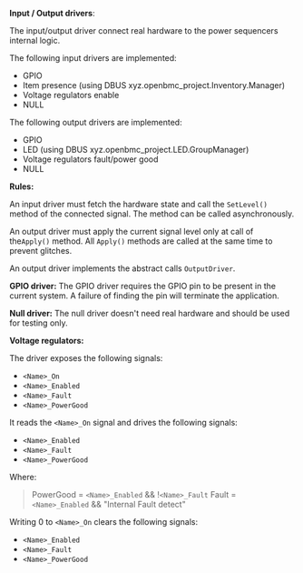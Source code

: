 **Input / Output drivers**:

The input/output driver connect real hardware to the power sequencers
internal logic. 

The following input drivers are implemented:
  - GPIO
  - Item presence (using DBUS xyz.openbmc_project.Inventory.Manager)
  - Voltage regulators enable
  - NULL

The following output drivers are implemented:
  - GPIO
  - LED (using DBUS xyz.openbmc_project.LED.GroupManager)
  - Voltage regulators fault/power good
  - NULL

**Rules:**

An input driver must fetch the hardware state and call the `SetLevel()` method
of the connected signal. The method can be called asynchronously.

An output driver must apply the current signal level only at call of the`Apply()`
method. All `Apply()` methods are called at the same time to prevent glitches.

An output driver implements the abstract calls `OutputDriver`.

**GPIO driver:**
The GPIO driver requires the GPIO pin to be present in the current system.
A failure of finding the pin will terminate the application.

**Null driver:**
The null driver doesn't need real hardware and should be used for testing only.

**Voltage regulators:**

The driver exposes the following signals:
 - `<Name>_On`
 - `<Name>_Enabled`
 - `<Name>_Fault`
 - `<Name>_PowerGood`

It reads the `<Name>_On` signal and drives the following signals:
 - `<Name>_Enabled`
 - `<Name>_Fault`
 - `<Name>_PowerGood`

Where:

> PowerGood = `<Name>_Enabled` && !`<Name>_Fault`
> Fault = `<Name>_Enabled` && "Internal Fault detect"

Writing 0 to `<Name>_On` clears the following signals:
 - `<Name>_Enabled`
 - `<Name>_Fault`
 - `<Name>_PowerGood`

